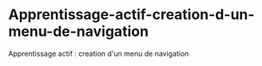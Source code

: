 # Apprentissage-actif-creation-d-un-menu-de-navigation
Apprentissage actif : creation d'un menu de navigation

